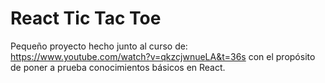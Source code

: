 # React Tic Tac Toe

Pequeño proyecto hecho junto al curso de: https://www.youtube.com/watch?v=qkzcjwnueLA&t=36s 
con el propósito de poner a prueba conocimientos básicos en React. 
